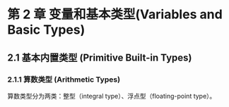 # 第 2 章 变量和基本类型(Variables and Basic Types)
## 2.1 基本内置类型 (Primitive Built-in Types)
### 2.1.1 算数类型 (Arithmetic Types)
算数类型分为两类：整型（integral type）、浮点型（floating-point type）。